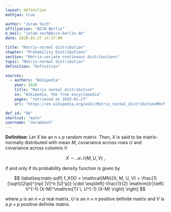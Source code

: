 ```yaml
---
layout: definition
mathjax: true

author: "Joram Soch"
affiliation: "BCCN Berlin"
e_mail: "joram.soch@bccn-berlin.de"
date: 2020-01-27 14:37:00

title: "Matrix-normal distribution"
chapter: "Probability Distributions"
section: "Matrix-variate continuous distributions"
topic: "Matrix-normal distribution"
definition: "Definition"

sources:
  - authors: "Wikipedia"
    year: 2020
    title: "Matrix normal distribution"
    in: "Wikipedia, the free encyclopedia"
    pages: "retrieved on 2020-01-27"
    url: "https://en.wikipedia.org/wiki/Matrix_normal_distribution#Definition"

def_id: "D6"
shortcut: "matn"
username: "JoramSoch"
---
```



**Definition**: Let $X$ be an $n \times p$ random matrix. Then, $X$ is said to be matrix-normally distributed with mean $M$, covariance across rows $U$ and covariance across columns $V$

$$ \label{eq:matn}
X \sim \mathcal{MN}(M, U, V) \; ,
$$

if and only if its probability density function is given by

$$ \label{eq:matn-pdf}
f_X(X) = \mathcal{MN}(X; M, U, V) = \frac{1}{\sqrt{(2\pi)^{np} |V|^n |U|^p}} \cdot \exp\left[-\frac{1}{2} \mathrm{tr}\left( V^{-1} (X-M)^\mathrm{T} \, U^{-1} (X-M) \right) \right]
$$

where $\mu$ is an $n \times p$ real matrix, $U$ is an $n \times n$ positive definite matrix and $V$ is a $p \times p$ positive definite matrix.